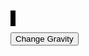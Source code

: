 <!-- Style of the Canvas -->
<style>
    #canvas {
        margin: 0;
        border: 4px solid black;
        background-image: url("{{site.baseurl}}/images/background.jpg");
        background-size: cover;
    }
</style>

<canvas id='canvas'></canvas>

<script>
    let x = 0;
    // Create empty canvas
    let canvas = document.getElementById('canvas');
    let c = canvas.getContext('2d');
    // Set the canvas dimensions
    canvas.width = 800;
    canvas.height = 400;
    
    // Define gravity value
    let gravity = 1.5;
    // Define the Player class
    class Player {
        constructor() {
            // Initial position and velocity of the player
            this.position = {
                x: 325,
                y: 200
            };
            this.velocity = {
                x: 0,
                y: 0
            };
            // Dimensions of the player
            this.width = 30;
            this.height = 30;
        }
        // Method to draw the player on the canvas
        draw() {
            c.fillStyle = 'yellow';
            c.fillRect(this.position.x, this.position.y, this.width, this.height);
        }
        // Method to update the players position and velocity
        update() {
            this.draw();
            this.position.y += this.velocity.y;
            this.position.x += this.velocity.x;
            if (this.position.y + this.height + this.velocity.y <= canvas.height)
                this.velocity.y += gravity;
            else
                this.velocity.y = 0;
        }
    }
    // Create a player object
    player = new Player();
    // Define keyboard keys and their states
    let keys = {
        right: {
            pressed: false
        },
        left: {
            pressed: false
        }
    };

    // Animation function to continuously update and render the canvas
    function animate() {
        requestAnimationFrame(animate);
        c.clearRect(0, 0, canvas.width, canvas.height);
        player.update();
        if (keys.right.pressed) {
            player.velocity.x = 10;
        } else if (keys.left.pressed) {
            player.velocity.x = -10;
        } else {
            player.velocity.x = 0;
        }
        if (player.position.x + player.width > 830) {
            player.position.x = 0;
        } else if (player.position.x + player.width < -30) {
            player.position.x = 800;
        } else if (player.position.y + player.width < 0) {
            player.velocity.y += 5;
        }
    }
    animate();

    //PLAYER CONTROLS
    // Event listener for keydown events
    addEventListener('keydown', ({ keyCode }) => {
        switch (keyCode) {
            case 49:
                player.position.y = 100;
                console.log("speed");
                break;
            case 65:
                console.log('left');
                keys.left.pressed = true;
                break;
            case 83:
                console.log('down');
                break;
            case 68:
                console.log('right');
                keys.right.pressed = true;
                break;
            case 87:
                console.log('up');
                if (player.velocity.y === 0) {
                    player.velocity.y -= 20;
                }
                break;
        }
    });
    // Event listener for keyup events
    addEventListener('keyup', ({ keyCode }) => {
        switch (keyCode) {
            case 49:
                player.position.y = 0;
                console.log("speed");
                break;
            case 65:
            case 37:
                console.log('left');
                keys.left.pressed = false;
                break;
            case 83:
            case 38:
                console.log('down');
                break;
            case 68:
            case 39:
                console.log('right');
                keys.right.pressed = false;
                break;
            case 87:
            case 40:
                console.log('up');
                if (player.velocity.y === 0) {
                    player.velocity.y = -20;
                }
                break;
        }
    });
</script>

<button class="gravity" onclick="switchGravity()">Change Gravity</button>
<script>
    function switchGravity() {
        if (gravity === 1.5) {
            gravity = 0.75;
        } else if (gravity === 0.75) {
            gravity = 1.5;
        }
    }
</script>